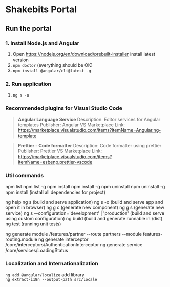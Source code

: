 # Shakebits Portal

## Run the portal

### 1. Install Node.js and Angular
1. Open https://nodejs.org/en/download/prebuilt-installer install latest version
2. ```npm doctor``` (everything should be OK)
3. `npm install @angular/cli@latest -g` 

### 2. Run application
1. `ng s -o`

### Recommended plugins for Visual Studio Code
>**Angular Language Service** Description: Editor services for Angular templates Publisher: Angular
VS Marketplace Link: https://marketplace.visualstudio.com/items?itemName=Angular.ng-template

>**Prettier - Code formatter** Description: Code formatter using prettier Publisher: Prettier
VS Marketplace Link: https://marketplace.visualstudio.com/items?itemName=esbenp.prettier-vscode

### Util commands
npm list
npm list -g
npm install <pkg-name>
npm install -g <pkg-name>
npm uninstall <pkg-name>
npm uninstall -g <pkg-name>
npm install (install all dependencies for project)

ng help
ng s (build and serve application)
ng s -o (build and serve app and open it in browser)
ng g c (generate new component)
ng g s (generate new service)
ng s --configuration='development' | 'production' (build and serve using custom configuration)
ng build (build and generate runnable in /dist)
ng test (running unit tests)

ng generate module /features/partner --route partners --module features-routing.module
ng generate interceptor /core/interceptors/AuthenticationInterceptor
ng generate service /core/services/LoadingStatus

### Localization and Internationalization

`ng add @angular/localize` add library <br>
`ng extract-i18n --output-path src/locale` 

